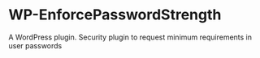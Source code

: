 # WP-EnforcePasswordStrength
A WordPress plugin. Security plugin to request minimum requirements in user passwords

